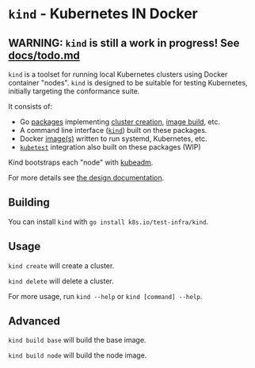 <!--TODO(bentheelder): fill this in much more thoroughly-->
# `kind` - **K**ubernetes **IN** **D**ocker

## WARNING: `kind` is still a work in progress! See [docs/todo.md][todo]

`kind` is a toolset for running local Kubernetes clusters using Docker container "nodes".
`kind` is designed to be suitable for testing Kubernetes, initially targeting the conformance suite.

It consists of:
 - Go [packages][packages] implementing [cluster creation][cluster package], [image build][build package], etc.
 - A command line interface ([`kind`][kind cli]) built on these packages.
 - Docker [image(s)][images] written to run systemd, Kubernetes, etc.
 - [`kubetest`][kubetest] integration also built on these packages (WIP)

Kind bootstraps each "node" with [kubeadm][kubeadm].

For more details see [the design documentation][design doc].

## Building

You can install `kind` with `go install k8s.io/test-infra/kind`.

## Usage

`kind create` will create a cluster.

`kind delete` will delete a cluster.

For more usage, run `kind --help` or `kind [command] --help`.

## Advanced

`kind build base` will build the base image.

`kind build node` will build the node image.

[todo]: ./docs/todo.md
[packages]: ./pkg
[cluster package]: ./pkg/cluster
[build package]: ./pkg/build
[kind cli]: ./main.go
[images]: ./images
[kubetest]: https://github.com/kubernetes/test-infra/tree/master/kubetest
[kubeadm]: https://kubernetes.io/docs/reference/setup-tools/kubeadm/kubeadm/
[design doc]: ./docs/design.md
